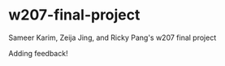 # w207-final-project
Sameer Karim, Zeija Jing, and Ricky Pang's w207 final project 

Adding feedback!
